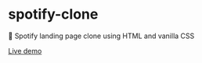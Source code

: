 # spotify-clone
:musical_note:	Spotify landing page clone using HTML and vanilla CSS

[Live demo](https://migfernandes01.github.io/spotify-clone/)
